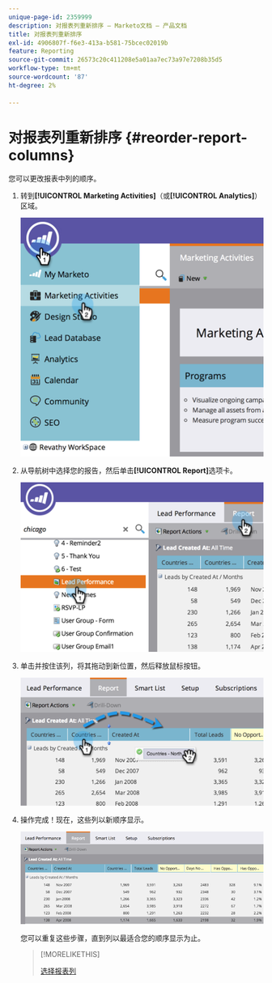 ```yaml
---
unique-page-id: 2359999
description: 对报表列重新排序 — Marketo文档 — 产品文档
title: 对报表列重新排序
exl-id: 4906807f-f6e3-413a-b581-75bcec02019b
feature: Reporting
source-git-commit: 26573c20c411208e5a01aa7ec73a97e7208b35d5
workflow-type: tm+mt
source-wordcount: '87'
ht-degree: 2%

---
```


# 对报表列重新排序 {#reorder-report-columns}

您可以更改报表中列的顺序。

1. 转到&#x200B;**[!UICONTROL Marketing Activities]**（或&#x200B;**[!UICONTROL Analytics]**）区域。

   ![](assets/image2014-9-16-10-3a50-3a27.png)

1. 从导航树中选择您的报告，然后单击&#x200B;**[!UICONTROL Report]**&#x200B;选项卡。

   ![](assets/image2014-9-16-10-3a50-3a31.png)

1. 单击并按住该列，将其拖动到新位置，然后释放鼠标按钮。

   ![](assets/image2014-9-16-10-3a50-3a34.png)

1. 操作完成！现在，这些列以新顺序显示。

   ![](assets/image2014-9-16-10-3a50-3a37.png)

   您可以重复这些步骤，直到列以最适合您的顺序显示为止。

   >[!MORELIKETHIS]
   >
   >[选择报表列](/help/marketo/product-docs/reporting/basic-reporting/editing-reports/select-report-columns.md)
